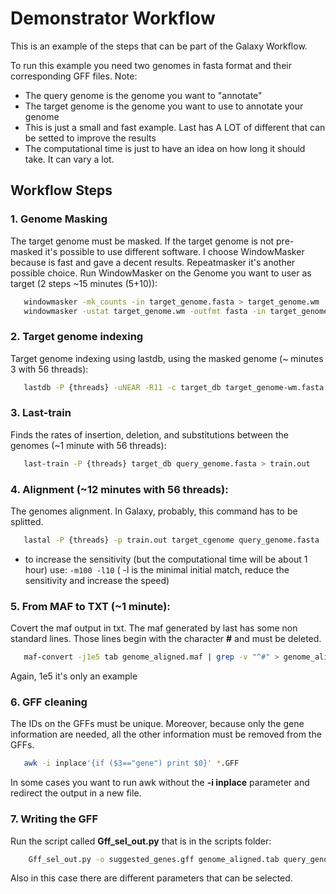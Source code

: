 # Demonstrator Workflow

This is an example of the steps that can be part of the Galaxy Workflow.

To run this example you need two genomes in fasta format and their corresponding GFF files.
Note:
  - The query genome is the genome you want to "annotate"
  - The target genome is the genome you want to use to annotate your genome
  - This is just a small and fast example. Last has A LOT of different that can be setted to improve the results
  - The computational time is just to have an idea on how long it should take. It can vary a lot.


## Workflow Steps
 
### 1. Genome Masking

The target genome must be masked. If the target genome is not pre-masked it's possible to use different software. 
I choose WindowMasker because is fast and gave a decent results. Repeatmasker it's another possible choice.
Run WindowMasker on the Genome you want to user as target (2 steps ~15 minutes (5+10)):
 ```bash
    windowmasker -mk_counts -in target_genome.fasta > target_genome.wm
    windowmasker -ustat target_genome.wm -outfmt fasta -in target_genome.fasta > target_genome-wm.fasta
```
### 2. Target genome indexing

Target genome indexing using lastdb, using the masked genome (~ minutes 3 with 56 threads):
 ```bash
	lastdb -P {threads} -uNEAR -R11 -c target_db target_genome-wm.fasta
```

### 3. Last-train

Finds the rates of insertion, deletion, and substitutions between the genomes (~1  minute with 56 threads):
 ```bash
	last-train -P {threads} target_db query_genome.fasta > train.out
```
### 4. Alignment (~12 minutes with 56 threads):

The genomes alignment. In Galaxy, probably, this command has to be splitted.
 ```bash
	lastal -P {threads} -p train.out target_cgenome query_genome.fasta | last-split -m1 > genome_aligned.maf
```
- to increase the sensitivity (but the computational time will be about 1 hour) use: `-m100 -l10`
				( -l is the minimal initial match, reduce the sensitivity and increase the speed)

### 5. From MAF to TXT (~1 minute):

Covert the maf output in txt. The maf generated by last has some non standard lines. Those lines begin with the character __#__
and must be deleted.
 ```bash
	maf-convert -j1e5 tab genome_aligned.maf | grep -v "^#" > genome_aligned.tab 
```
Again, 1e5 it's only an example

### 6. GFF cleaning

The IDs on the GFFs must be unique. Moreover, because only the gene information are needed, all the other information must
be removed from the GFFs.
 ```bash
	awk -i inplace'{if ($3=="gene") print $0}' *.GFF
```
In some cases you want to run awk without the __-i inplace__ parameter and redirect the output in a new file.

### 7. Writing the GFF

Run the script called __Gff_sel_out.py__ that is in the scripts folder:

```bash
    Gff_sel_out.py -o suggested_genes.gff genome_aligned.tab query_genome.gff target_genome.gff 
```

Also in this case there are different parameters that can be selected.
